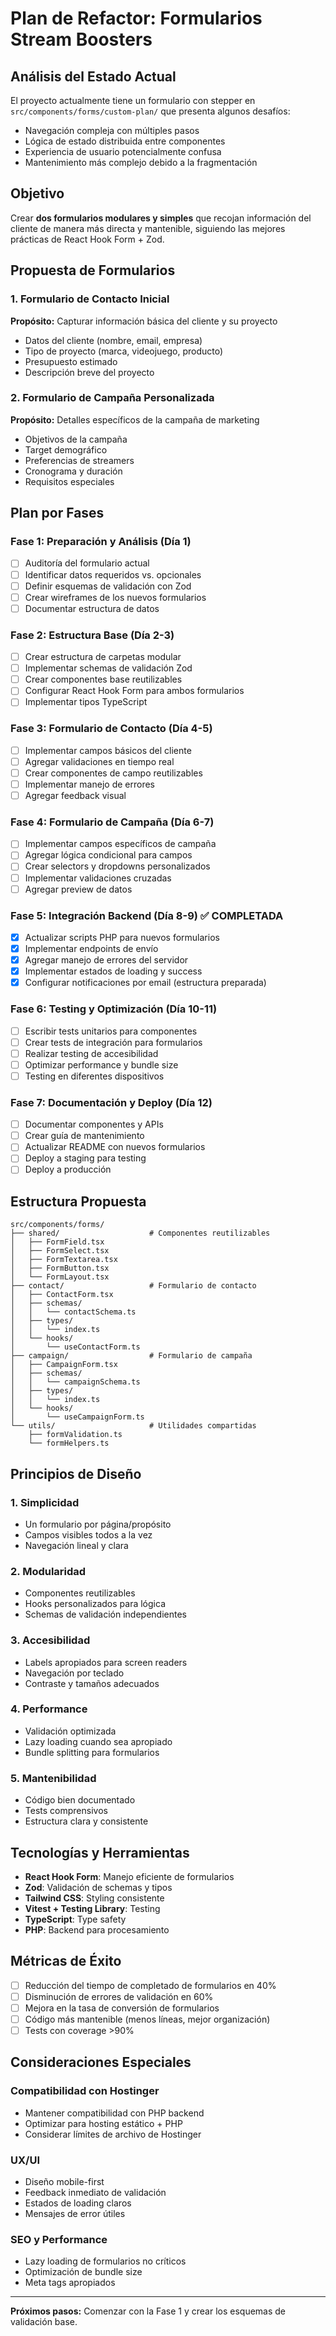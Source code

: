 # Plan de Refactor: Formularios Stream Boosters

## Análisis del Estado Actual

El proyecto actualmente tiene un formulario con stepper en `src/components/forms/custom-plan/` que presenta algunos desafíos:

- Navegación compleja con múltiples pasos
- Lógica de estado distribuida entre componentes
- Experiencia de usuario potencialmente confusa
- Mantenimiento más complejo debido a la fragmentación

## Objetivo

Crear **dos formularios modulares y simples** que recojan información del cliente de manera más directa y mantenible, siguiendo las mejores prácticas de React Hook Form + Zod.

## Propuesta de Formularios

### 1. Formulario de Contacto Inicial

**Propósito:** Capturar información básica del cliente y su proyecto

- Datos del cliente (nombre, email, empresa)
- Tipo de proyecto (marca, videojuego, producto)
- Presupuesto estimado
- Descripción breve del proyecto

### 2. Formulario de Campaña Personalizada

**Propósito:** Detalles específicos de la campaña de marketing

- Objetivos de la campaña
- Target demográfico
- Preferencias de streamers
- Cronograma y duración
- Requisitos especiales

## Plan por Fases

### Fase 1: Preparación y Análisis (Día 1)

- [ ] Auditoría del formulario actual
- [ ] Identificar datos requeridos vs. opcionales
- [ ] Definir esquemas de validación con Zod
- [ ] Crear wireframes de los nuevos formularios
- [ ] Documentar estructura de datos

### Fase 2: Estructura Base (Día 2-3)

- [ ] Crear estructura de carpetas modular
- [ ] Implementar schemas de validación Zod
- [ ] Crear componentes base reutilizables
- [ ] Configurar React Hook Form para ambos formularios
- [ ] Implementar tipos TypeScript

### Fase 3: Formulario de Contacto (Día 4-5)

- [ ] Implementar campos básicos del cliente
- [ ] Agregar validaciones en tiempo real
- [ ] Crear componentes de campo reutilizables
- [ ] Implementar manejo de errores
- [ ] Agregar feedback visual

### Fase 4: Formulario de Campaña (Día 6-7)

- [ ] Implementar campos específicos de campaña
- [ ] Agregar lógica condicional para campos
- [ ] Crear selectors y dropdowns personalizados
- [ ] Implementar validaciones cruzadas
- [ ] Agregar preview de datos

### Fase 5: Integración Backend (Día 8-9) ✅ COMPLETADA

- [x] Actualizar scripts PHP para nuevos formularios
- [x] Implementar endpoints de envío
- [x] Agregar manejo de errores del servidor
- [x] Implementar estados de loading y success
- [x] Configurar notificaciones por email (estructura preparada)

### Fase 6: Testing y Optimización (Día 10-11)

- [ ] Escribir tests unitarios para componentes
- [ ] Crear tests de integración para formularios
- [ ] Realizar testing de accesibilidad
- [ ] Optimizar performance y bundle size
- [ ] Testing en diferentes dispositivos

### Fase 7: Documentación y Deploy (Día 12)

- [ ] Documentar componentes y APIs
- [ ] Crear guía de mantenimiento
- [ ] Actualizar README con nuevos formularios
- [ ] Deploy a staging para testing
- [ ] Deploy a producción

## Estructura Propuesta

```
src/components/forms/
├── shared/                    # Componentes reutilizables
│   ├── FormField.tsx
│   ├── FormSelect.tsx
│   ├── FormTextarea.tsx
│   ├── FormButton.tsx
│   └── FormLayout.tsx
├── contact/                   # Formulario de contacto
│   ├── ContactForm.tsx
│   ├── schemas/
│   │   └── contactSchema.ts
│   ├── types/
│   │   └── index.ts
│   └── hooks/
│       └── useContactForm.ts
├── campaign/                  # Formulario de campaña
│   ├── CampaignForm.tsx
│   ├── schemas/
│   │   └── campaignSchema.ts
│   ├── types/
│   │   └── index.ts
│   └── hooks/
│       └── useCampaignForm.ts
└── utils/                     # Utilidades compartidas
    ├── formValidation.ts
    └── formHelpers.ts
```

## Principios de Diseño

### 1. Simplicidad

- Un formulario por página/propósito
- Campos visibles todos a la vez
- Navegación lineal y clara

### 2. Modularidad

- Componentes reutilizables
- Hooks personalizados para lógica
- Schemas de validación independientes

### 3. Accesibilidad

- Labels apropiados para screen readers
- Navegación por teclado
- Contraste y tamaños adecuados

### 4. Performance

- Validación optimizada
- Lazy loading cuando sea apropiado
- Bundle splitting para formularios

### 5. Mantenibilidad

- Código bien documentado
- Tests comprensivos
- Estructura clara y consistente

## Tecnologías y Herramientas

- **React Hook Form**: Manejo eficiente de formularios
- **Zod**: Validación de schemas y tipos
- **Tailwind CSS**: Styling consistente
- **Vitest + Testing Library**: Testing
- **TypeScript**: Type safety
- **PHP**: Backend para procesamiento

## Métricas de Éxito

- [ ] Reducción del tiempo de completado de formularios en 40%
- [ ] Disminución de errores de validación en 60%
- [ ] Mejora en la tasa de conversión de formularios
- [ ] Código más mantenible (menos líneas, mejor organización)
- [ ] Tests con coverage >90%

## Consideraciones Especiales

### Compatibilidad con Hostinger

- Mantener compatibilidad con PHP backend
- Optimizar para hosting estático + PHP
- Considerar límites de archivo de Hostinger

### UX/UI

- Diseño mobile-first
- Feedback inmediato de validación
- Estados de loading claros
- Mensajes de error útiles

### SEO y Performance

- Lazy loading de formularios no críticos
- Optimización de bundle size
- Meta tags apropiados

---

**Próximos pasos:** Comenzar con la Fase 1 y crear los esquemas de validación base.
